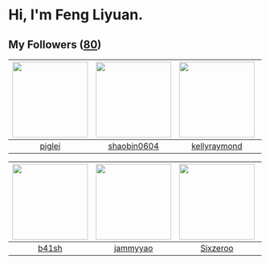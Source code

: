 # Hi, I'm Feng Liyuan.

## My Followers ([80](https://github.com/SunRunAway?tab=followers))

| <img src="https://avatars1.githubusercontent.com/u/731266?v=4" width="150" height="150" /> | <img src="https://avatars1.githubusercontent.com/u/10383?v=4" width="150" height="150" /> | <img src="https://avatars2.githubusercontent.com/u/58126365?v=4" width="150" height="150" /> | <img src="https://avatars0.githubusercontent.com/u/7368838?v=4" width="150" height="150" /> |
| :----------------------------------------------------------------------------------------: | :---------------------------------------------------------------------------------------: | :------------------------------------------------------------------------------------------: | :-----------------------------------------------------------------------------------------: |
|                             [piglei](https://github.com/piglei)                            |                       [shaobin0604](https://github.com/shaobin0604)                       |                        [kellyraymond](https://github.com/kellyraymond)                       |                        [tangjun1990](https://github.com/tangjun1990)                        |

| <img src="https://avatars0.githubusercontent.com/u/1070352?v=4" width="150" height="150" /> | <img src="https://avatars3.githubusercontent.com/u/38520451?v=4" width="150" height="150" /> | <img src="https://avatars2.githubusercontent.com/u/20949383?v=4" width="150" height="150" /> | <img src="https://avatars2.githubusercontent.com/u/1175567?v=4" width="150" height="150" /> |
| :-----------------------------------------------------------------------------------------: | :------------------------------------------------------------------------------------------: | :------------------------------------------------------------------------------------------: | :-----------------------------------------------------------------------------------------: |
|                              [b41sh](https://github.com/b41sh)                              |                            [jammyyao](https://github.com/jammyyao)                           |                            [Sixzeroo](https://github.com/Sixzeroo)                           |                              [xen0n](https://github.com/xen0n)                              |